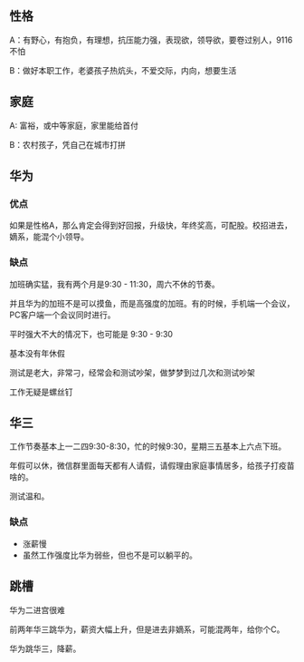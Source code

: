 ## 性格

A：有野心，有抱负，有理想，抗压能力强，表现欲，领导欲，要卷过别人，9116不怕

B：做好本职工作，老婆孩子热炕头，不爱交际，内向，想要生活

## 家庭

A: 富裕，或中等家庭，家里能给首付

B：农村孩子，凭自己在城市打拼

## 华为

### 优点

如果是性格A，那么肯定会得到好回报，升级快，年终奖高，可配股。校招进去，嫡系，能混个小领导。

### 缺点

加班确实猛，我有两个月是9:30 - 11:30，周六不休的节奏。

并且华为的加班不是可以摸鱼，而是高强度的加班。有的时候，手机端一个会议，PC客户端一个会议同时进行。

平时强大不大的情况下，也可能是 9:30 - 9:30

基本没有年休假

测试是老大，非常刁，经常会和测试吵架，做梦梦到过几次和测试吵架

工作无疑是螺丝钉

## 华三

工作节奏基本上一二四9:30-8:30，忙的时候9:30，星期三五基本上六点下班。

年假可以休，微信群里面每天都有人请假，请假理由家庭事情居多，给孩子打疫苗啥的。

测试温和。

### 缺点

- 涨薪慢
- 虽然工作强度比华为弱些，但也不是可以躺平的。

## 跳槽

华为二进宫很难

前两年华三跳华为，薪资大幅上升，但是进去非嫡系，可能混两年，给你个C。

华为跳华三，降薪。



